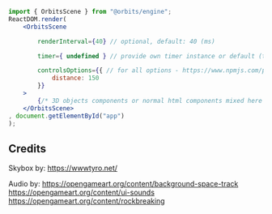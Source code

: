 



```jsx
import { OrbitsScene } from "@orbits/engine";
ReactDOM.render(
	<OrbitsScene

		renderInterval={40} // optional, default: 40 (ms)

		timer={ undefined } // provide own timer instance or default (time speeed: 0) will be used

		controlsOptions={{ // for all options - https://www.npmjs.com/package/camera-controls
			distance: 150
		}}
	>
		{/* 3D objects components or normal html components mixed here */}
	</OrbitsScene>
, document.getElementById("app")
);
```






## Credits

Skybox by:
https://wwwtyro.net/

Audio by:
https://opengameart.org/content/background-space-track
https://opengameart.org/content/ui-sounds
https://opengameart.org/content/rockbreaking
